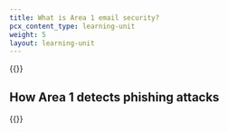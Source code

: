 ```yaml
---
title: What is Area 1 email security?
pcx_content_type: learning-unit
weight: 5
layout: learning-unit
---
```


{{<render file="_email-security-description" productFolder="email-security">}}

## How Area 1 detects phishing attacks

{{<render file="_reference-detect-phish" productFolder="email-security">}}
